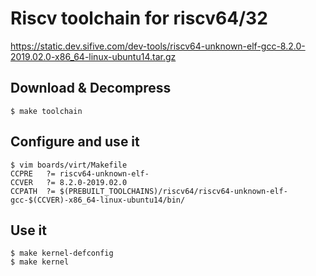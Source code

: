 
# Riscv toolchain for riscv64/32

https://static.dev.sifive.com/dev-tools/riscv64-unknown-elf-gcc-8.2.0-2019.02.0-x86_64-linux-ubuntu14.tar.gz

## Download & Decompress

    $ make toolchain

## Configure and use it

    $ vim boards/virt/Makefile
    CCPRE   ?= riscv64-unknown-elf-
    CCVER   ?= 8.2.0-2019.02.0
    CCPATH  ?= $(PREBUILT_TOOLCHAINS)/riscv64/riscv64-unknown-elf-gcc-$(CCVER)-x86_64-linux-ubuntu14/bin/

## Use it

    $ make kernel-defconfig
    $ make kernel

